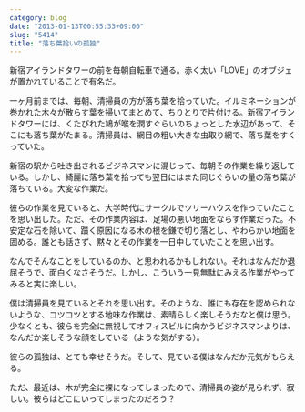 ```yaml
---
category: blog
date: "2013-01-13T00:55:33+09:00"
slug: "5414"
title: "落ち葉拾いの孤独"
---
```


新宿アイランドタワーの前を毎朝自転車で通る。赤く太い「LOVE」のオブジェが置かれていることで有名だ。

一ヶ月前までは、毎朝、清掃員の方が落ち葉を拾っていた。イルミネーションが巻かれた木々が散らす葉を掃いてまとめて、ちりとりで片付ける。新宿アイランドタワーには、くたびれた鳩が喉を潤すぐらいのちょっとした水辺があって、そこにも落ち葉がたまる。清掃員は、網目の粗い大きな虫取り網で、落ち葉をすくっていた。

新宿の駅から吐き出されるビジネスマンに混じって、毎朝その作業を繰り返している。しかし、綺麗に落ち葉を拾っても翌日にはまた同じぐらいの量の落ち葉が落ちている。大変な作業だ。

彼らの作業を見ていると、大学時代にサークルでツリーハウスを作っていたことを思い出した。ただ、その作業内容は、足場の悪い地面をならす作業だった。不安定な石を除いて、躓く原因になる木の根を鎌で切り落とし、やわらかい地面を固める。誰とも話さず、黙々とその作業を一日中していたことを思い出す。

なんでそんなことをしているのか、と思われるかもしれない。それはなんだか退屈そうで、面白くなさそうだ。しかし、こういう一見無駄にみえる作業がやってみると実に楽しい。

僕は清掃員を見ているとそれを思い出す。そのような、誰にも存在を認められないような、コツコツとする地味な作業は、素晴らしく楽しそうだなと僕は思う。少なくとも、彼らを完全に無視してオフィスビルに向かうビジネスマンよりは、なんだか楽しそうな顔をしている（ような気がする）。

彼らの孤独は、とても幸せそうだ。そして、見ている僕はなんだか元気がもらえる。

ただ、最近は、木が完全に裸になってしまったので、清掃員の姿が見られず、寂しい。彼らはどこにいってしまったのだろう？
